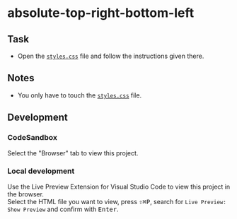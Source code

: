 # absolute-top-right-bottom-left

## Task

- Open the [`styles.css`](./css/styles.css) file and follow the instructions given there.

## Notes

- You only have to touch the  [`styles.css`](./css/styles.css) file.

## Development

### CodeSandbox

Select the "Browser" tab to view this project.

### Local development

Use the Live Preview Extension for Visual Studio Code to view this project in the browser.  
Select the HTML file you want to view, press <kbd>⇧</kbd><kbd>⌘</kbd><kbd>P</kbd>, search for `Live Preview: Show Preview` and confirm with <kbd>Enter</kbd>.
